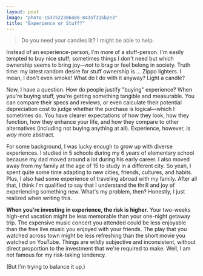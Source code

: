 ```yaml
---
layout: post
image: "photo-1537522306408-8435f315b2e3"
title: "Experience or Stuff?"
---
```


> Do you need your candles lit? I might be able to help.

Instead of an experience-person, I'm more of a stuff-person. I'm easily tempted to buy nice stuff; sometimes things I don't need but which ownership seems to bring joy—*not* to brag or feel belong in society. Truth time: my latest random desire for stuff ownership is ... Zippo lighters. I mean, I don't even smoke! What do I do with it anyway? Light a candle?

Now, I have a question. How do people justify "buying" experience? When you're buying stuff, you're getting something tangible and measurable. You can compare their specs and reviews, or even calculate their potential depreciation cost to judge whether the purchase is logical—which I sometimes do. You have clearer expectations of how they look, how they function, how they enhance your life, and how they compare to other alternatives (including not buying anything at all). Experience, however, is *way* more abstract.

For some background, I was lucky enough to grow up with diverse experiences. I studied in 5 schools during my 6 years of elementary school because my dad moved around a lot during his early career. I also moved away from my family at the age of 15 to study in a different city. So yeah, I spent quite some time adapting to new cities, friends, cultures, and habits. Plus, I also had some experience of traveling abroad with my family. After all that, I think I'm qualified to say that I understand the thrill and joy of experiencing something new. What's my problem, then? Honestly, I just realized when writing this.

**When you're investing in experience, the risk is higher**. Your two-weeks high-end vacation might be less memorable than your one-night getaway trip. The expensive music concert you attended could be less enjoyable than the free live music you enjoyed with your friends. The play that you watched across town might be less refreshing than the short movie you watched on YouTube. Things are wildly subjective and inconsistent, without direct proportion to the investment that we're required to make. Well, I am *not* famous for my risk-taking tendency.

(But I'm trying to balance it up.)
